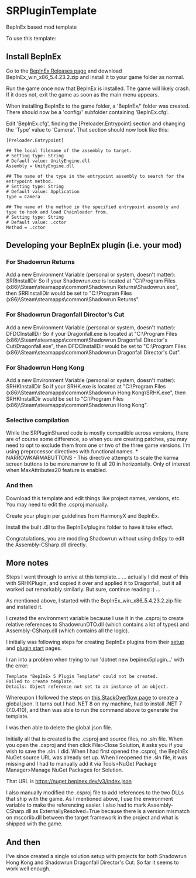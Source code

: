# SRPluginTemplate
BepInEx based mod template

To use this template:

## Install BepInEx
Go to the [BepInEx Releases page](https://github.com/BepInEx/BepInEx/releases/) and download BepInEx_win_x86_5.4.23.2.zip and install it to your game folder as normal.

Run the game once now that BepInEx is installed. The game will likely crash. If it does not, exit the game as soon as the main menu appears.

When installing BepInEx to the game folder, a 'BepInEx/' folder was created. There should now be a 'config/' subfolder containing 'BepInEx.cfg'.

Edit 'BepInEx.cfg', finding the [Preloader.Entrypoint] section and changing the 'Type' value to 'Camera'. That section should now look like this:

```
[Preloader.Entrypoint]

## The local filename of the assembly to target.
# Setting type: String
# Default value: UnityEngine.dll
Assembly = UnityEngine.dll

## The name of the type in the entrypoint assembly to search for the entrypoint method.
# Setting type: String
# Default value: Application
Type = Camera

## The name of the method in the specified entrypoint assembly and type to hook and load Chainloader from.
# Setting type: String
# Default value: .cctor
Method = .cctor
```

## Developing your BepInEx plugin (i.e. your mod)
### For Shadowrun Returns
Add a new Environment Variable (personal or system, doesn't matter):
	SRRInstallDir
	<The folder where your Shadowrun.exe is located>
So if your Shadowrun.exe is located at "C:\Program Files (x86)\Steam\steamapps\common\Shadowrun Returns\Shadowrun.exe", then SRRInstallDir would be set to "C:\Program Files (x86)\Steam\steamapps\common\Shadowrun Returns".

### For Shadowrun Dragonfall Director's Cut
Add a new Environment Variable (personal or system, doesn't matter):
	DFDCInstallDir
	<The folder where your Dragonfall.exe is located>
So if your Dragonfall.exe is located at "C:\Program Files (x86)\Steam\steamapps\common\Shadowrun Dragonfall Director's Cut\Dragonfall.exe", then DFDCInstallDir would be set to "C:\Program Files (x86)\Steam\steamapps\common\Shadowrun Dragonfall Director's Cut".

### For Shadowrun Hong Kong
Add a new Environment Variable (personal or system, doesn't matter):
	SRHKInstallDir
	<The folder where your SRHK.exe is located>
So if your SRHK.exe is located at "C:\Program Files (x86)\Steam\steamapps\common\Shadowrun Hong Kong\SRHK.exe", then SRHKInstallDir would be set to "C:\Program Files (x86)\Steam\steamapps\common\Shadowrun Hong Kong".

### Selective compilation
While the SRPluginShared code is mostly compatible across versions, there are of course some difference, so when you are creating patches, you may need to opt to exclude them from one or two of the three game versions. I'm using preprocessor directives with functional names.
	* NARROWKARMABUTTONS - This directive attempts to scale the karma screen buttons to be more narrow to fit all 20 in horizontally. Only of interest when MaxAttributes20 feature is enabled.

### And then
Download this template and edit things like project names, versions, etc. You may need to edit the .csproj manually.

Create your plugin per guidelines from HarmonyX and BepInEx.

Install the built .dll to the BepInEx/plugins folder to have it take effect.

Congratulations, you are modding Shadowrun without using dnSpy to edit the Assembly-CSharp.dll directly.

## More notes
Steps I went through to arrive at this template...
... actually I did most of this with SRHKPlugin, and copied it over and applied it to Dragonfall, but it all worked out remarkably similarly. But sure, continue reading :) ...

As mentioned above, I started with the BepInEx_win_x86_5.4.23.2.zip file and installed it.

I created the environment variable because I use it in the .csproj to create relative references to ShadowrunDTO.dll (which contains a lot of types) and Assembly-CSharp.dll (which contains all the logic).

I initially was following steps for creating BepInEx plugins from their [setup](https://docs.bepinex.dev/articles/dev_guide/plugin_tutorial/1_setup.html) and [plugin start](https://docs.bepinex.dev/articles/dev_guide/plugin_tutorial/2_plugin_start.html) pages.

I ran into a problem when trying to run 'dotnet new bepinex5plugin...' with the error:
```
Template "BepInEx 5 Plugin Template" could not be created.
Failed to create template.
Details: Object reference not set to an instance of an object.
```

Whereupon I followed the steps on [this StackOverflow page](https://stackoverflow.com/questions/42077229/switch-between-dotnet-core-sdk-versions/42078060#42078060) to create a global.json. It turns out I had .NET 8 on my machine, had to install .NET 7 (7.0.410), and then was able to run the command above to generate the template.

I was then able to delete the global.json file.

Initially all that is created is the .csproj and source files, no .sln file. When you open the .csproj and then click File>Close Solution, it asks you if you wish to save the .sln. I did. When I had first opened the .csproj, the BepInEx NuGet source URL was already set up. When I reopened the .sln file, it was missing and I had to manually add it via Tools>NuGet Package Manager>Manage NuGet Packages for Solution.

That URL is https://nuget.bepinex.dev/v3/index.json

I also manually modified the .csproj file to add references to the two DLLs that ship with the game. As I mentioned above, I use the environment variable to make the referencing easier. I also had to mark Assembly-CSharp.dll as ExternallyResolved=True because there is a version mismatch on mscorlib.dll between the target framework in the project and what is shipped with the game.

## And then
I've since created a single solution setup with projects for both Shadowrun Hong Kong and Shadowrun Dragonfall Director's Cut. So far it seems to work well enough.
